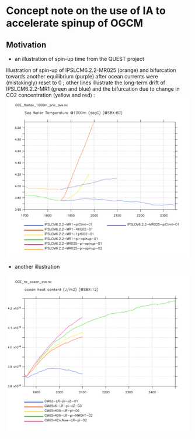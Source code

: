 # Concept note on the use of IA to accelerate spinup of OGCM

## Motivation

* an illustration of spin-up time from the QUEST project

Illustration of spin-up of IPSLCM6.2.2-MR025 (orange) and bifurcation towards another equilibrium (purple) after ocean currents were (mistakingly) reset to 0 ; other lines illustrate the long-term drift of IPSLCM6.2.2-MR1 (green and blue) and the bifurcation due to change in CO2 concentration (yellow and red) :
![Spinup of QUEST-MR025](data/OCE_thetao_1000m_MR025_pi_spinup.gif)

* another illustration 

![Set1 of simulations](concept/data/CM62-CM65_OCE_hc.gif)
